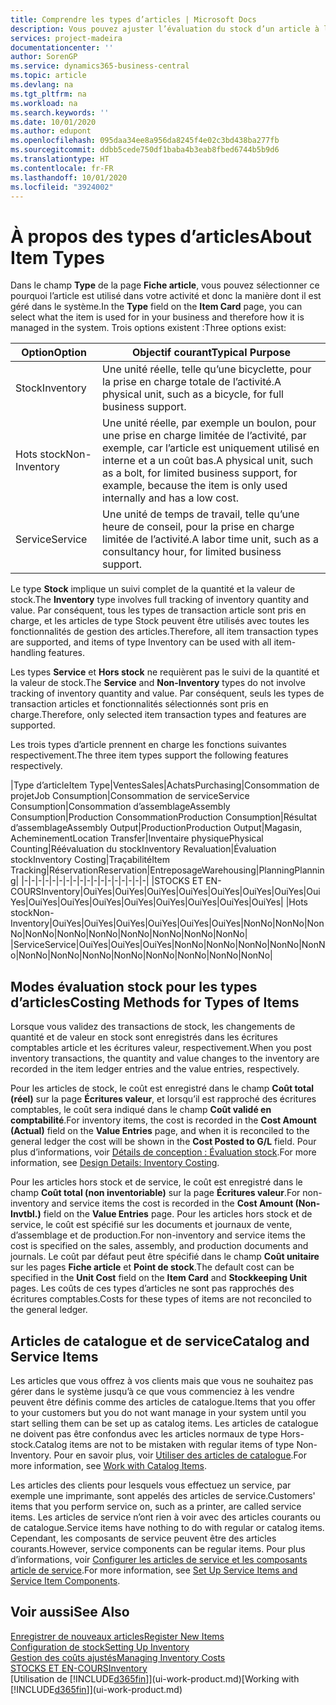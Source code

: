 ```yaml
---
title: Comprendre les types d’articles | Microsoft Docs
description: Vous pouvez ajuster l’évaluation du stock d’un article à l’aide des méthodes FIFO ou d’évaluation stock moyen, par exemple, lorsque les coûts article sont modifiés pour des motifs autres que les transactions.
services: project-madeira
documentationcenter: ''
author: SorenGP
ms.service: dynamics365-business-central
ms.topic: article
ms.devlang: na
ms.tgt_pltfrm: na
ms.workload: na
ms.search.keywords: ''
ms.date: 10/01/2020
ms.author: edupont
ms.openlocfilehash: 095daa34ee8a956da8245f4e02c3bd438ba277fb
ms.sourcegitcommit: ddbb5cede750df1baba4b3eab8fbed6744b5b9d6
ms.translationtype: HT
ms.contentlocale: fr-FR
ms.lasthandoff: 10/01/2020
ms.locfileid: "3924002"
---
```

# <a name="about-item-types"></a><span data-ttu-id="7d1a3-103">À propos des types d’articles</span><span class="sxs-lookup"><span data-stu-id="7d1a3-103">About Item Types</span></span>
<span data-ttu-id="7d1a3-104">Dans le champ **Type** de la page **Fiche article**, vous pouvez sélectionner ce pourquoi l’article est utilisé dans votre activité et donc la manière dont il est géré dans le système.</span><span class="sxs-lookup"><span data-stu-id="7d1a3-104">In the **Type** field on the **Item Card** page, you can select what the item is used for in your business and therefore how it is managed in the system.</span></span> <span data-ttu-id="7d1a3-105">Trois options existent :</span><span class="sxs-lookup"><span data-stu-id="7d1a3-105">Three options exist:</span></span>

|<span data-ttu-id="7d1a3-106">Option</span><span class="sxs-lookup"><span data-stu-id="7d1a3-106">Option</span></span>|<span data-ttu-id="7d1a3-107">Objectif courant</span><span class="sxs-lookup"><span data-stu-id="7d1a3-107">Typical Purpose</span></span>|
|------|-----------|
|<span data-ttu-id="7d1a3-108">Stock</span><span class="sxs-lookup"><span data-stu-id="7d1a3-108">Inventory</span></span>|<span data-ttu-id="7d1a3-109">Une unité réelle, telle qu’une bicyclette, pour la prise en charge totale de l’activité.</span><span class="sxs-lookup"><span data-stu-id="7d1a3-109">A physical unit, such as a bicycle, for full business support.</span></span>|
|<span data-ttu-id="7d1a3-110">Hots stock</span><span class="sxs-lookup"><span data-stu-id="7d1a3-110">Non-Inventory</span></span>|<span data-ttu-id="7d1a3-111">Une unité réelle, par exemple un boulon, pour une prise en charge limitée de l’activité, par exemple, car l’article est uniquement utilisé en interne et a un coût bas.</span><span class="sxs-lookup"><span data-stu-id="7d1a3-111">A physical unit, such as a bolt, for limited business support, for example, because the item is only used internally and has a low cost.</span></span>|
|<span data-ttu-id="7d1a3-112">Service</span><span class="sxs-lookup"><span data-stu-id="7d1a3-112">Service</span></span>|<span data-ttu-id="7d1a3-113">Une unité de temps de travail, telle qu’une heure de conseil, pour la prise en charge limitée de l’activité.</span><span class="sxs-lookup"><span data-stu-id="7d1a3-113">A labor time unit, such as a consultancy hour, for limited business support.</span></span>|

<span data-ttu-id="7d1a3-114">Le type **Stock** implique un suivi complet de la quantité et la valeur de stock.</span><span class="sxs-lookup"><span data-stu-id="7d1a3-114">The **Inventory** type involves full tracking of inventory quantity and value.</span></span> <span data-ttu-id="7d1a3-115">Par conséquent, tous les types de transaction article sont pris en charge, et les articles de type Stock peuvent être utilisés avec toutes les fonctionnalités de gestion des articles.</span><span class="sxs-lookup"><span data-stu-id="7d1a3-115">Therefore, all item transaction types are supported, and items of type Inventory can be used with all item-handling features.</span></span>

<span data-ttu-id="7d1a3-116">Les types **Service** et **Hors stock** ne requièrent pas le suivi de la quantité et la valeur de stock.</span><span class="sxs-lookup"><span data-stu-id="7d1a3-116">The **Service** and **Non-Inventory** types do not involve tracking of inventory quantity and value.</span></span> <span data-ttu-id="7d1a3-117">Par conséquent, seuls les types de transaction articles et fonctionnalités sélectionnés sont pris en charge.</span><span class="sxs-lookup"><span data-stu-id="7d1a3-117">Therefore, only selected item transaction types and features are supported.</span></span>

<span data-ttu-id="7d1a3-118">Les trois types d’article prennent en charge les fonctions suivantes respectivement.</span><span class="sxs-lookup"><span data-stu-id="7d1a3-118">The three item types support the following features respectively.</span></span>

|<span data-ttu-id="7d1a3-119">Type d’article</span><span class="sxs-lookup"><span data-stu-id="7d1a3-119">Item Type</span></span>|<span data-ttu-id="7d1a3-120">Ventes</span><span class="sxs-lookup"><span data-stu-id="7d1a3-120">Sales</span></span>|<span data-ttu-id="7d1a3-121">Achats</span><span class="sxs-lookup"><span data-stu-id="7d1a3-121">Purchasing</span></span>|<span data-ttu-id="7d1a3-122">Consommation de projet</span><span class="sxs-lookup"><span data-stu-id="7d1a3-122">Job Consumption</span></span>|<span data-ttu-id="7d1a3-123">Consommation de service</span><span class="sxs-lookup"><span data-stu-id="7d1a3-123">Service Consumption</span></span>|<span data-ttu-id="7d1a3-124">Consommation d’assemblage</span><span class="sxs-lookup"><span data-stu-id="7d1a3-124">Assembly Consumption</span></span>|<span data-ttu-id="7d1a3-125">Production Consommation</span><span class="sxs-lookup"><span data-stu-id="7d1a3-125">Production Consumption</span></span>|<span data-ttu-id="7d1a3-126">Résultat d’assemblage</span><span class="sxs-lookup"><span data-stu-id="7d1a3-126">Assembly Output</span></span>|<span data-ttu-id="7d1a3-127">Production</span><span class="sxs-lookup"><span data-stu-id="7d1a3-127">Production Output</span></span>|<span data-ttu-id="7d1a3-128">Magasin, Acheminement</span><span class="sxs-lookup"><span data-stu-id="7d1a3-128">Location Transfer</span></span>|<span data-ttu-id="7d1a3-129">Inventaire physique</span><span class="sxs-lookup"><span data-stu-id="7d1a3-129">Physical Counting</span></span>|<span data-ttu-id="7d1a3-130">Réévaluation du stock</span><span class="sxs-lookup"><span data-stu-id="7d1a3-130">Inventory Revaluation</span></span>|<span data-ttu-id="7d1a3-131">Évaluation stock</span><span class="sxs-lookup"><span data-stu-id="7d1a3-131">Inventory Costing</span></span>|<span data-ttu-id="7d1a3-132">Traçabilité</span><span class="sxs-lookup"><span data-stu-id="7d1a3-132">Item Tracking</span></span>|<span data-ttu-id="7d1a3-133">Réservation</span><span class="sxs-lookup"><span data-stu-id="7d1a3-133">Reservation</span></span>|<span data-ttu-id="7d1a3-134">Entreposage</span><span class="sxs-lookup"><span data-stu-id="7d1a3-134">Warehousing</span></span>|<span data-ttu-id="7d1a3-135">Planning</span><span class="sxs-lookup"><span data-stu-id="7d1a3-135">Planning</span></span>|
|-|-|-|-|-|-|-|-|-|-|-|-|-|-|-|-|-|-|
|<span data-ttu-id="7d1a3-136">STOCKS ET EN-COURS</span><span class="sxs-lookup"><span data-stu-id="7d1a3-136">Inventory</span></span>|<span data-ttu-id="7d1a3-137">Oui</span><span class="sxs-lookup"><span data-stu-id="7d1a3-137">Yes</span></span>|<span data-ttu-id="7d1a3-138">Oui</span><span class="sxs-lookup"><span data-stu-id="7d1a3-138">Yes</span></span>|<span data-ttu-id="7d1a3-139">Oui</span><span class="sxs-lookup"><span data-stu-id="7d1a3-139">Yes</span></span>|<span data-ttu-id="7d1a3-140">Oui</span><span class="sxs-lookup"><span data-stu-id="7d1a3-140">Yes</span></span>|<span data-ttu-id="7d1a3-141">Oui</span><span class="sxs-lookup"><span data-stu-id="7d1a3-141">Yes</span></span>|<span data-ttu-id="7d1a3-142">Oui</span><span class="sxs-lookup"><span data-stu-id="7d1a3-142">Yes</span></span>|<span data-ttu-id="7d1a3-143">Oui</span><span class="sxs-lookup"><span data-stu-id="7d1a3-143">Yes</span></span>|<span data-ttu-id="7d1a3-144">Oui</span><span class="sxs-lookup"><span data-stu-id="7d1a3-144">Yes</span></span>|<span data-ttu-id="7d1a3-145">Oui</span><span class="sxs-lookup"><span data-stu-id="7d1a3-145">Yes</span></span>|<span data-ttu-id="7d1a3-146">Oui</span><span class="sxs-lookup"><span data-stu-id="7d1a3-146">Yes</span></span>|<span data-ttu-id="7d1a3-147">Oui</span><span class="sxs-lookup"><span data-stu-id="7d1a3-147">Yes</span></span>|<span data-ttu-id="7d1a3-148">Oui</span><span class="sxs-lookup"><span data-stu-id="7d1a3-148">Yes</span></span>|<span data-ttu-id="7d1a3-149">Oui</span><span class="sxs-lookup"><span data-stu-id="7d1a3-149">Yes</span></span>|<span data-ttu-id="7d1a3-150">Oui</span><span class="sxs-lookup"><span data-stu-id="7d1a3-150">Yes</span></span>|<span data-ttu-id="7d1a3-151">Oui</span><span class="sxs-lookup"><span data-stu-id="7d1a3-151">Yes</span></span>|<span data-ttu-id="7d1a3-152">Oui</span><span class="sxs-lookup"><span data-stu-id="7d1a3-152">Yes</span></span>|
|<span data-ttu-id="7d1a3-153">Hots stock</span><span class="sxs-lookup"><span data-stu-id="7d1a3-153">Non-Inventory</span></span>|<span data-ttu-id="7d1a3-154">Oui</span><span class="sxs-lookup"><span data-stu-id="7d1a3-154">Yes</span></span>|<span data-ttu-id="7d1a3-155">Oui</span><span class="sxs-lookup"><span data-stu-id="7d1a3-155">Yes</span></span>|<span data-ttu-id="7d1a3-156">Oui</span><span class="sxs-lookup"><span data-stu-id="7d1a3-156">Yes</span></span>|<span data-ttu-id="7d1a3-157">Oui</span><span class="sxs-lookup"><span data-stu-id="7d1a3-157">Yes</span></span>|<span data-ttu-id="7d1a3-158">Oui</span><span class="sxs-lookup"><span data-stu-id="7d1a3-158">Yes</span></span>|<span data-ttu-id="7d1a3-159">Oui</span><span class="sxs-lookup"><span data-stu-id="7d1a3-159">Yes</span></span>|<span data-ttu-id="7d1a3-160">Non</span><span class="sxs-lookup"><span data-stu-id="7d1a3-160">No</span></span>|<span data-ttu-id="7d1a3-161">Non</span><span class="sxs-lookup"><span data-stu-id="7d1a3-161">No</span></span>|<span data-ttu-id="7d1a3-162">Non</span><span class="sxs-lookup"><span data-stu-id="7d1a3-162">No</span></span>|<span data-ttu-id="7d1a3-163">Non</span><span class="sxs-lookup"><span data-stu-id="7d1a3-163">No</span></span>|<span data-ttu-id="7d1a3-164">Non</span><span class="sxs-lookup"><span data-stu-id="7d1a3-164">No</span></span>|<span data-ttu-id="7d1a3-165">Non</span><span class="sxs-lookup"><span data-stu-id="7d1a3-165">No</span></span>|<span data-ttu-id="7d1a3-166">Non</span><span class="sxs-lookup"><span data-stu-id="7d1a3-166">No</span></span>|<span data-ttu-id="7d1a3-167">Non</span><span class="sxs-lookup"><span data-stu-id="7d1a3-167">No</span></span>|<span data-ttu-id="7d1a3-168">Non</span><span class="sxs-lookup"><span data-stu-id="7d1a3-168">No</span></span>|<span data-ttu-id="7d1a3-169">Non</span><span class="sxs-lookup"><span data-stu-id="7d1a3-169">No</span></span>|
|<span data-ttu-id="7d1a3-170">Service</span><span class="sxs-lookup"><span data-stu-id="7d1a3-170">Service</span></span>|<span data-ttu-id="7d1a3-171">Oui</span><span class="sxs-lookup"><span data-stu-id="7d1a3-171">Yes</span></span>|<span data-ttu-id="7d1a3-172">Oui</span><span class="sxs-lookup"><span data-stu-id="7d1a3-172">Yes</span></span>|<span data-ttu-id="7d1a3-173">Oui</span><span class="sxs-lookup"><span data-stu-id="7d1a3-173">Yes</span></span>|<span data-ttu-id="7d1a3-174">Non</span><span class="sxs-lookup"><span data-stu-id="7d1a3-174">No</span></span>|<span data-ttu-id="7d1a3-175">Non</span><span class="sxs-lookup"><span data-stu-id="7d1a3-175">No</span></span>|<span data-ttu-id="7d1a3-176">Non</span><span class="sxs-lookup"><span data-stu-id="7d1a3-176">No</span></span>|<span data-ttu-id="7d1a3-177">Non</span><span class="sxs-lookup"><span data-stu-id="7d1a3-177">No</span></span>|<span data-ttu-id="7d1a3-178">Non</span><span class="sxs-lookup"><span data-stu-id="7d1a3-178">No</span></span>|<span data-ttu-id="7d1a3-179">Non</span><span class="sxs-lookup"><span data-stu-id="7d1a3-179">No</span></span>|<span data-ttu-id="7d1a3-180">Non</span><span class="sxs-lookup"><span data-stu-id="7d1a3-180">No</span></span>|<span data-ttu-id="7d1a3-181">Non</span><span class="sxs-lookup"><span data-stu-id="7d1a3-181">No</span></span>|<span data-ttu-id="7d1a3-182">Non</span><span class="sxs-lookup"><span data-stu-id="7d1a3-182">No</span></span>|<span data-ttu-id="7d1a3-183">Non</span><span class="sxs-lookup"><span data-stu-id="7d1a3-183">No</span></span>|<span data-ttu-id="7d1a3-184">Non</span><span class="sxs-lookup"><span data-stu-id="7d1a3-184">No</span></span>|<span data-ttu-id="7d1a3-185">Non</span><span class="sxs-lookup"><span data-stu-id="7d1a3-185">No</span></span>|<span data-ttu-id="7d1a3-186">Non</span><span class="sxs-lookup"><span data-stu-id="7d1a3-186">No</span></span>|

## <a name="costing-methods-for-types-of-items"></a><span data-ttu-id="7d1a3-187">Modes évaluation stock pour les types d’articles</span><span class="sxs-lookup"><span data-stu-id="7d1a3-187">Costing Methods for Types of Items</span></span>
<span data-ttu-id="7d1a3-188">Lorsque vous validez des transactions de stock, les changements de quantité et de valeur en stock sont enregistrés dans les écritures comptables article et les écritures valeur, respectivement.</span><span class="sxs-lookup"><span data-stu-id="7d1a3-188">When you post inventory transactions, the quantity and value changes to the inventory are recorded in the item ledger entries and the value entries, respectively.</span></span> 

<span data-ttu-id="7d1a3-189">Pour les articles de stock, le coût est enregistré dans le champ **Coût total (réel)** sur la page **Écritures valeur**, et lorsqu’il est rapproché des écritures comptables, le coût sera indiqué dans le champ **Coût validé en comptabilité**.</span><span class="sxs-lookup"><span data-stu-id="7d1a3-189">For inventory items, the cost is recorded in the **Cost Amount (Actual)** field on the **Value Entries** page, and when it is reconciled to the general ledger the cost will be shown in the **Cost Posted to G/L** field.</span></span> <span data-ttu-id="7d1a3-190">Pour plus d’informations, voir [Détails de conception : Évaluation stock](design-details-inventory-costing.md).</span><span class="sxs-lookup"><span data-stu-id="7d1a3-190">For more information, see [Design Details: Inventory Costing](design-details-inventory-costing.md).</span></span>

<span data-ttu-id="7d1a3-191">Pour les articles hors stock et de service, le coût est enregistré dans le champ **Coût total (non inventoriable)** sur la page **Écritures valeur**.</span><span class="sxs-lookup"><span data-stu-id="7d1a3-191">For non-inventory and service items the cost is recorded in the **Cost Amount (Non-Invtbl.)** field on the **Value Entries** page.</span></span> <span data-ttu-id="7d1a3-192">Pour les articles hors stock et de service, le coût est spécifié sur les documents et journaux de vente, d’assemblage et de production.</span><span class="sxs-lookup"><span data-stu-id="7d1a3-192">For non-inventory and service items the cost is specified on the sales, assembly, and production documents and journals.</span></span> <span data-ttu-id="7d1a3-193">Le coût par défaut peut être spécifié dans le champ **Coût unitaire** sur les pages **Fiche article** et **Point de stock**.</span><span class="sxs-lookup"><span data-stu-id="7d1a3-193">The default cost can be specified in the **Unit Cost** field on the **Item Card** and **Stockkeeping Unit** pages.</span></span> <span data-ttu-id="7d1a3-194">Les coûts de ces types d’articles ne sont pas rapprochés des écritures comptables.</span><span class="sxs-lookup"><span data-stu-id="7d1a3-194">Costs for these types of items are not reconciled to the general ledger.</span></span> 

## <a name="catalog-and-service-items"></a><span data-ttu-id="7d1a3-195">Articles de catalogue et de service</span><span class="sxs-lookup"><span data-stu-id="7d1a3-195">Catalog and Service Items</span></span>
<span data-ttu-id="7d1a3-196">Les articles que vous offrez à vos clients mais que vous ne souhaitez pas gérer dans le système jusqu’à ce que vous commenciez à les vendre peuvent être définis comme des articles de catalogue.</span><span class="sxs-lookup"><span data-stu-id="7d1a3-196">Items that you offer to your customers but you do not want manage in your system until you start selling them can be set up as catalog items.</span></span> <span data-ttu-id="7d1a3-197">Les articles de catalogue ne doivent pas être confondus avec les articles normaux de type Hors-stock.</span><span class="sxs-lookup"><span data-stu-id="7d1a3-197">Catalog items are not to be mistaken with regular items of type Non-Inventory.</span></span> <span data-ttu-id="7d1a3-198">Pour en savoir plus, voir [Utiliser des articles de catalogue](inventory-how-work-nonstock-items.md).</span><span class="sxs-lookup"><span data-stu-id="7d1a3-198">For more information, see [Work with Catalog Items](inventory-how-work-nonstock-items.md).</span></span>

<span data-ttu-id="7d1a3-199">Les articles des clients pour lesquels vous effectuez un service, par exemple une imprimante, sont appelés des articles de service.</span><span class="sxs-lookup"><span data-stu-id="7d1a3-199">Customers' items that you perform service on, such as a printer, are called service items.</span></span> <span data-ttu-id="7d1a3-200">Les articles de service n’ont rien à voir avec des articles courants ou de catalogue.</span><span class="sxs-lookup"><span data-stu-id="7d1a3-200">Service items have nothing to do with regular or catalog items.</span></span> <span data-ttu-id="7d1a3-201">Cependant, les composants de service peuvent être des articles courants.</span><span class="sxs-lookup"><span data-stu-id="7d1a3-201">However, service components can be regular items.</span></span> <span data-ttu-id="7d1a3-202">Pour plus d’informations, voir [Configurer les articles de service et les composants article de service](service-how-setup-service-items.md).</span><span class="sxs-lookup"><span data-stu-id="7d1a3-202">For more information, see [Set Up Service Items and Service Item Components](service-how-setup-service-items.md).</span></span>

## <a name="see-also"></a><span data-ttu-id="7d1a3-203">Voir aussi</span><span class="sxs-lookup"><span data-stu-id="7d1a3-203">See Also</span></span>
[<span data-ttu-id="7d1a3-204">Enregistrer de nouveaux articles</span><span class="sxs-lookup"><span data-stu-id="7d1a3-204">Register New Items</span></span>](inventory-how-register-new-items.md)  
[<span data-ttu-id="7d1a3-205">Configuration de stock</span><span class="sxs-lookup"><span data-stu-id="7d1a3-205">Setting Up Inventory</span></span>](inventory-setup-inventory.md)  
[<span data-ttu-id="7d1a3-206">Gestion des coûts ajustés</span><span class="sxs-lookup"><span data-stu-id="7d1a3-206">Managing Inventory Costs</span></span>](finance-manage-inventory-costs.md)  
[<span data-ttu-id="7d1a3-207">STOCKS ET EN-COURS</span><span class="sxs-lookup"><span data-stu-id="7d1a3-207">Inventory</span></span>](inventory-manage-inventory.md)  
<span data-ttu-id="7d1a3-208">[Utilisation de [!INCLUDE[d365fin](includes/d365fin_md.md)]](ui-work-product.md)</span><span class="sxs-lookup"><span data-stu-id="7d1a3-208">[Working with [!INCLUDE[d365fin](includes/d365fin_md.md)]](ui-work-product.md)</span></span>
